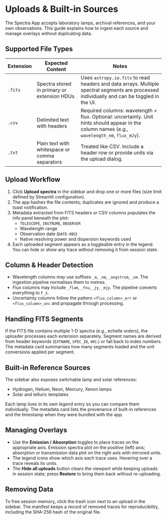 # Uploads & Built-in Sources

The Spectra App accepts laboratory lamps, archival references, and your own observations. This guide explains how to ingest each source and manage overlays without duplicating data.

## Supported File Types
| Extension | Expected Content | Notes |
| --- | --- | --- |
| `.fits` | Spectra stored in primary or extension HDUs | Uses `astropy.io.fits` to read headers and data arrays. Multiple spectral segments are processed individually and can be toggled in the UI. |
| `.csv` | Delimited text with headers | Required columns: wavelength + flux. Optional: uncertainty. Unit hints should appear in the column names (e.g., `wavelength_nm`, `flux_mJy`). |
| `.txt` | Plain text with whitespace or comma separators | Treated like CSV. Include a header row or provide units via the upload dialog. |

## Upload Workflow
1. Click **Upload spectra** in the sidebar and drop one or more files (size limit defined by Streamlit configuration).
2. The app hashes the file contents; duplicates are ignored and produce a toast notification.
3. Metadata extracted from FITS headers or CSV columns populates the info panel beneath the plot:
   - `TELESCOPE`, `INSTRUME`, `OBSERVER`
   - Wavelength range
   - Observation date (`DATE-OBS`)
   - Native resolving power and dispersion keywords used
4. Each uploaded segment appears as a toggleable entry in the legend. You can hide or show any trace without removing it from session state.

## Column & Header Detection
- Wavelength columns may use suffixes `_m`, `_nm`, `_angstrom`, `_um`. The ingestion pipeline normalises them to metres.
- Flux columns may include `_flam`, `_fnu`, `_jy`, `_mjy`. The pipeline converts everything to `F_λ`.
- Uncertainty columns follow the pattern `<flux_column>_err` or `<flux_column>_unc` and propagate through processing.

## Handling FITS Segments
If the FITS file contains multiple 1-D spectra (e.g., echelle orders), the uploader processes each extension separately. Segment names are derived from header keywords (`EXTNAME`, `SPEC_ID`, etc.) or fall back to index numbers. The metadata card summarises how many segments loaded and the unit conversions applied per segment.

## Built-in Reference Sources
The sidebar also exposes switchable lamp and solar references:
- Hydrogen, Helium, Neon, Mercury, Xenon lamps
- Solar and telluric templates

Each lamp lives in its own legend entry so you can compare them individually. The metadata card lists the provenance of built-in references and the timestamp when they were bundled with the app.

## Managing Overlays
- Use the **Emission / Absorption** toggles to place traces on the appropriate axis. Emission spectra plot on the positive (left) axis; absorption or transmission data plot on the right axis with mirrored units.
- The legend icons show which axis each trace uses. Hovering over a trace reveals its units.
- The **Hide all uploads** button clears the viewport while keeping uploads in session state; press **Restore** to bring them back without re-uploading.

## Removing Data
To free session memory, click the trash icon next to an upload in the sidebar. The manifest keeps a record of removed traces for reproducibility, including the SHA-256 hash of the original file.
